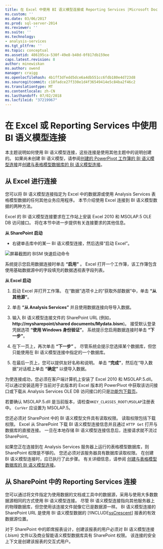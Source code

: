 ```yaml
---
title: 在 Excel 中使用 BI 语义模型连接或 Reporting Services |Microsoft Docs
ms.custom: ''
ms.date: 03/06/2017
ms.prod: sql-server-2014
ms.reviewer: ''
ms.suite: ''
ms.technology:
- analysis-services
ms.tgt_pltfrm: ''
ms.topic: conceptual
ms.assetid: 486195ca-530f-49e8-b40d-0f817db159ee
caps.latest.revision: 8
author: minewiskan
ms.author: owend
manager: craigg
ms.openlocfilehash: 4b1ff3dfedd5dce6a4db551cc6fdb180e4d723d8
ms.sourcegitcommit: c18fadce27f330e1d4f36549414e5c84ba2f46c2
ms.translationtype: MT
ms.contentlocale: zh-CN
ms.lasthandoff: 07/02/2018
ms.locfileid: "37219967"
---
```

# <a name="use-a-bi-semantic-model-connection-in-excel-or-reporting-services"></a>在 Excel 或 Reporting Services 中使用 BI 语义模型连接
  本主题说明如何使用 BI 语义模型连接，这些连接是使用其他主题中的说明创建的。 如果尚未创建 BI 语义模型，请参阅[创建的 PowerPivot 工作簿的 BI 语义模型连接](create-a-bi-semantic-model-connection-to-a-power-pivot-workbook.md)并[创建与表格模型数据库的 BI 语义模型连接](create-a-bi-semantic-model-connection-to-a-tabular-model-database.md)。  
  
##  <a name="bkmk_connect"></a> 从 Excel 进行连接  
 您可以将 BI 语义模型连接指定为 Excel 中的数据源或使用 Analysis Services 表格模型数据的任何其他业务应用程序。 本节介绍使用 Excel 连接到 BI 语义模型数据的两种方法。  
  
 Excel 的 BI 语义模型连接要求在工作站上安装 Excel 2010 和 MSOLAP.5 OLE DB 访问接口。 将在本节中进一步提供有关连接要求的其他信息。  
  
 **从 SharePoint 启动**  
  
-   右键单击库中的某一 BI 语义模型连接，然后选择“启动 Excel”。  
  
 ![屏幕截图的 BISM 快速启动命令](../media/ssas-bism-quicklaunch.gif "屏幕截图的 BISM 快速启动命令")  
  
 系统提示您启用数据连接时单击 **“启用”** 。 Excel 打开一个工作簿，该工作簿包含使用基础数据源中的字段填充的数据透视表字段列表。  
  
 **从 Excel 启动**  
  
1.  启动 Excel 并打开工作簿。 在“数据”选项卡上的“获取外部数据”中，单击 **“从其他源”**。  
  
2.  单击 **“从 Analysis Services”** 并且使用数据连接向导导入数据。  
  
3.  输入 BI 语义模型连接文件的 SharePoint URL (例如，  **http://mysharepoint/shared documents/Mydata.bism**)。 接受默认登录凭据选项 **“使用 Windows 身份验证”**。 系统提示您启用数据连接时单击 **“下一步”**。  
  
4.  在下一页上，再次单击 **“下一步”** 。 尽管系统会提示您选择某个数据库，但您只能使用在 BI 语义模型连接中指定的一个数据库。  
  
5.  在最后一页上，您可以提供友好名称和说明。 单击 **“完成”**，然后在“导入数据”对话框上单击 **“确定”** 以便导入数据。  
  
 为使连接成功，您必须在客户端计算机上安装了 Excel 2010 和 MSOLAP.5.dll。 可以通过安装适用于当前对于此版本的 Excel 版本的 PowerPivot 中获取该访问接口或下载从 Analysis Services OLE DB 访问接口的只是[功能包下载页](http://go.microsoft.com/fwlink/?linkid=214066)。  
  
 若要确认 MSOLAP.5.dll 是当前版本，请检查`HKEY_CLASSES_ROOT\MSOLAP`注册表中。 `CurVer` 应设置为 MSOLAP.5。  
  
 您还必须对 SharePoint 中的 BI 语义模型文件具有读取权限。 读取权限包括下载权限。 Excel 从 SharePoint 下载 BI 语义模型连接信息并且通过 `HTTP Get` 打开与数据库的直接连接。 一旦在本地存储 BI 语义模型连接信息后，连接请求就不流过 SharePoint。  
  
 如果您正在连接到在 Analysis Services 服务器上运行的表格模型数据库，则 SharePoint 权限是不够的。 您还必须对该服务器具有数据库读取权限。 在创建 BI 语义模型连接时，应已执行了此步骤。 有关详细信息，请参阅 [创建与表格模型数据库的 BI 语义模型连接](create-a-bi-semantic-model-connection-to-a-tabular-model-database.md)。  
  
##  <a name="bkmk_use"></a> 从 SharePoint 中的 Reporting Services 连接  
 您可以通过将文件指定为使用数据的文档或工具中的数据源，采用与使用大多数数据源相同的方式使用 BI 语义模型连接。 尽管 BI 语义模型连接指向其他服务器上的物理数据库，但您使用该连接文件就像它已是数据源一样。 BI 语义模型连接的 SharePoint URL 是使用 BI 语义模型数据的 [!INCLUDE[ssCrescent](../../includes/sscrescent-md.md)] 报表的有效数据源位置。  
  
 对于 SharePoint 中的即席报表设计，创建该报表的用户必须对 BI 语义模型连接 (.bism) 文件以及商业智能语义模型数据库具有 SharePoint 权限。 该连接的安全上下文是创建该报表的交互式用户。  
  
  
